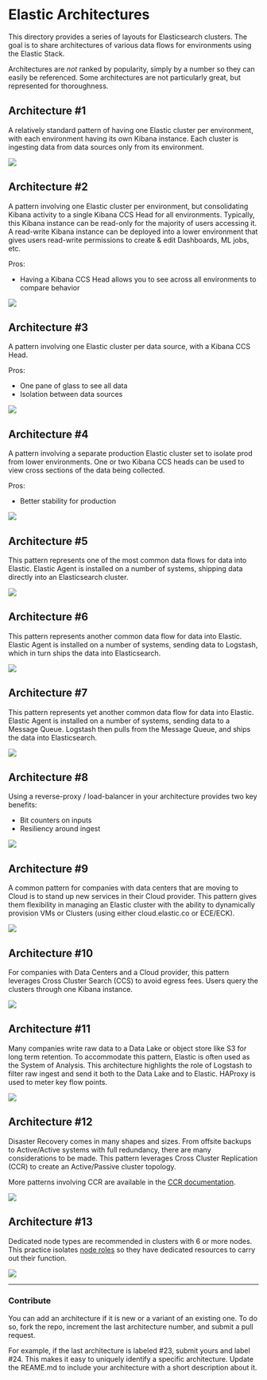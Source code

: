# Elastic Architectures

This directory provides a series of layouts for Elasticsearch clusters.  The goal is to share architectures of various data flows for environments using the Elastic Stack.

Architectures are *not* ranked by popularity, simply by a number so they can easily be referenced.  Some architectures are not particularly great, but represented for thoroughness.

## Architecture #1

A relatively standard pattern of having one Elastic cluster per environment, with each environment having its own Kibana instance.  Each cluster is ingesting data from data sources only from its environment.

![](images/architecture-1.png)

## Architecture #2

A pattern involving one Elastic cluster per environment, but consolidating Kibana activity to a single Kibana CCS Head for all environments.  Typically, this Kibana instance can be read-only for the majority of users accessing it.  A read-write Kibana instance can be deployed into a lower environment that gives users read-write permissions to create & edit Dashboards, ML jobs, etc.

Pros:

- Having a Kibana CCS Head allows you to see across all environments to compare behavior

![](images/architecture-2.png)

## Architecture #3

A pattern involving one Elastic cluster per data source, with a Kibana CCS Head.

Pros:

- One pane of glass to see all data
- Isolation between data sources

![](images/architecture-3.png)

## Architecture #4

A pattern involving a separate production Elastic cluster set to isolate prod from lower environments.  One or two Kibana CCS heads can be used to view cross sections of the data being collected.

Pros:

- Better stability for production

![](images/architecture-4.png)

## Architecture #5

This pattern represents one of the most common data flows for data into Elastic.  Elastic Agent is installed on a number of systems, shipping data directly into an Elasticsearch cluster.

![](images/architecture-5.png)

## Architecture #6

This pattern represents another common data flow for data into Elastic.  Elastic Agent is installed on a number of systems, sending data to Logstash, which in turn ships the data into Elasticsearch.

![](images/architecture-6.png)

## Architecture #7

This pattern represents yet another common data flow for data into Elastic.  Elastic Agent is installed on a number of systems, sending data to a Message Queue.  Logstash then pulls from the Message Queue, and ships the data into Elasticsearch.

![](images/architecture-7.png)

## Architecture #8

Using a reverse-proxy / load-balancer in your architecture provides two key benefits:

- Bit counters on inputs
- Resiliency around ingest

![](images/architecture-8.png)

## Architecture #9

A common pattern for companies with data centers that are moving to Cloud is to stand up new services in their Cloud provider.  This pattern gives them flexibility in managing an Elastic cluster with the ability to dynamically provision VMs or Clusters (using either cloud.elastic.co or ECE/ECK).

![](images/architecture-9.png)

## Architecture #10

For companies with Data Centers and a Cloud provider, this pattern leverages Cross Cluster Search (CCS) to avoid egress fees.  Users query the clusters through one Kibana instance.

![](images/architecture-10.png)

## Architecture #11

Many companies write raw data to a Data Lake or object store like S3 for long term retention.  To accommodate this pattern, Elastic is often used as the System of Analysis.  This architecture highlights the role of Logstash to filter raw ingest and send it both to the Data Lake and to Elastic.  HAProxy is used to meter key flow points.

![](images/architecture-11.png)

## Architecture #12

Disaster Recovery comes in many shapes and sizes.  From offsite backups to Active/Active systems with full redundancy, there are many considerations to be made.  This pattern leverages Cross Cluster Replication (CCR) to create an Active/Passive cluster topology.

More patterns involving CCR are available in the [CCR documentation](https://www.elastic.co/guide/en/elasticsearch/reference/current/xpack-ccr.html).

![](images/architecture-12.png)

## Architecture #13

Dedicated node types are recommended in clusters with 6 or more nodes.  This practice isolates [node roles](https://www.elastic.co/guide/en/elasticsearch/reference/current/modules-node.html) so they have dedicated resources to carry out their function.

![](images/architecture-13.png)

------

### Contribute

You can add an architecture if it is new or a variant of an existing one.  To do so, fork the repo, increment the last architecture number, and submit a pull request.

For example, if the last architecture is labeled #23, submit yours and label #24.  This makes it easy to uniquely identify a specific architecture.  Update the REAME.md to include your architecture with a short description about it.
 
